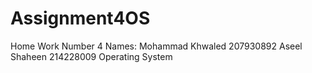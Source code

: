 # Assignment4OS
Home Work Number 4
Names:
Mohammad Khwaled 207930892
Aseel Shaheen 214228009
Operating System 
